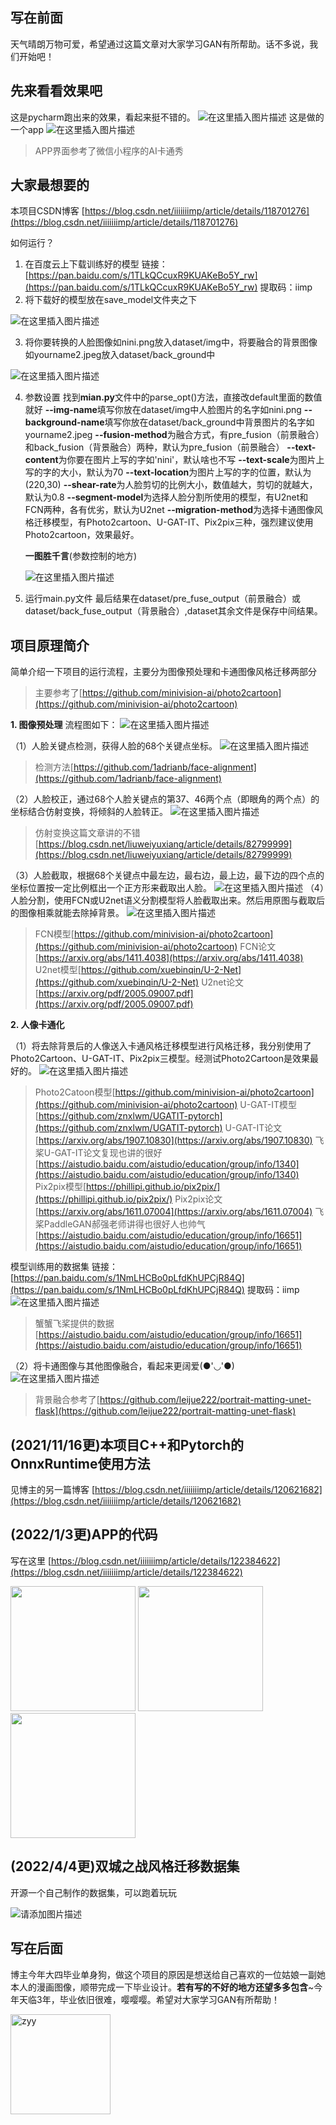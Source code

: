 ## 写在前面
天气晴朗万物可爱，希望通过这篇文章对大家学习GAN有所帮助。话不多说，我们开始吧！

## 先来看看效果吧
这是pycharm跑出来的效果，看起来挺不错的。
![在这里插入图片描述](https://img-blog.csdnimg.cn/20210713175706274.png?x-oss-process=image/watermark,type_ZmFuZ3poZW5naGVpdGk,shadow_10,text_aHR0cHM6Ly9ibG9nLmNzZG4ubmV0L2lpaWlpaWltcA==,size_16,color_FFFFFF,t_70#pic_center)
这是做的一个app
![在这里插入图片描述](https://img-blog.csdnimg.cn/20210713180500245.png?x-oss-process=image/watermark,type_ZmFuZ3poZW5naGVpdGk,shadow_10,text_aHR0cHM6Ly9ibG9nLmNzZG4ubmV0L2lpaWlpaWltcA==,size_16,color_FFFFFF,t_70)

> APP界面参考了微信小程序的AI卡通秀

## 大家最想要的

本项目CSDN博客
[https://blog.csdn.net/iiiiiiimp/article/details/118701276](https://blog.csdn.net/iiiiiiimp/article/details/118701276)


如何运行？
 1. 在百度云上下载训练好的模型
 链接：[https://pan.baidu.com/s/1TLkQCcuxR9KUAKeBo5Y_rw](https://pan.baidu.com/s/1TLkQCcuxR9KUAKeBo5Y_rw) 
 提取码：iimp 
 2. 将下载好的模型放在save_model文件夹之下
 
![在这里插入图片描述](https://img-blog.csdnimg.cn/20210713202019839.png?x-oss-process=image/watermark,type_ZmFuZ3poZW5naGVpdGk,shadow_10,text_aHR0cHM6Ly9ibG9nLmNzZG4ubmV0L2lpaWlpaWltcA==,size_16,color_FFFFFF,t_70#pic_center)

 3. 将你要转换的人脸图像如nini.png放入dataset/img中，将要融合的背景图像如yourname2.jpeg放入dataset/back_ground中
 
![在这里插入图片描述](https://img-blog.csdnimg.cn/20210713205924634.png?x-oss-process=image/watermark,type_ZmFuZ3poZW5naGVpdGk,shadow_10,text_aHR0cHM6Ly9ibG9nLmNzZG4ubmV0L2lpaWlpaWltcA==,size_16,color_FFFFFF,t_70#pic_center)

 4. 参数设置
 找到**mian.py**文件中的parse_opt()方法，直接改default里面的数值就好
 **--img-name**填写你放在dataset/img中人脸图片的名字如nini.png
 **--background-name**填写你放在dataset/back_ground中背景图片的名字如yourname2.jpeg
 **--fusion-method**为融合方式，有pre_fusion（前景融合）和back_fusion（背景融合）两种，默认为pre_fusion（前景融合）
 **--text-content**为你要在图片上写的字如'nini'，默认啥也不写
 **--text-scale**为图片上写的字的大小，默认为70
 **--text-location**为图片上写的字的位置，默认为(220,30)
 **--shear-rate**为人脸剪切的比例大小，数值越大，剪切的就越大，默认为0.8
 **--segment-model**为选择人脸分割所使用的模型，有U2net和FCN两种，各有优劣，默认为U2net
 **--migration-method**为选择卡通图像风格迁移模型，有Photo2cartoon、U-GAT-IT、Pix2pix三种，强烈建议使用Photo2cartoon，效果最好。
 
 	**一图胜千言**(参数控制的地方)
  
 	![在这里插入图片描述](https://img-blog.csdnimg.cn/20210714091342451.png?x-oss-process=image/watermark,type_ZmFuZ3poZW5naGVpdGk,shadow_10,text_aHR0cHM6Ly9ibG9nLmNzZG4ubmV0L2lpaWlpaWltcA==,size_16,color_FFFFFF,t_70#pic_center)
 
 5. 运行main.py文件
最后结果在dataset/pre_fuse_output（前景融合）或dataset/back_fuse_output（背景融合）,dataset其余文件是保存中间结果。
 
## 项目原理简介

简单介绍一下项目的运行流程，主要分为图像预处理和卡通图像风格迁移两部分

> 主要参考了[https://github.com/minivision-ai/photo2cartoon](https://github.com/minivision-ai/photo2cartoon)

 **1. 图像预处理**
 流程图如下：
 ![在这里插入图片描述](https://img-blog.csdnimg.cn/20210713214029473.png?x-oss-process=image/watermark,type_ZmFuZ3poZW5naGVpdGk,shadow_10,text_aHR0cHM6Ly9ibG9nLmNzZG4ubmV0L2lpaWlpaWltcA==,size_16,color_FFFFFF,t_70#pic_center)

（1）人脸关键点检测，获得人脸的68个关键点坐标。
 ![在这里插入图片描述](https://img-blog.csdnimg.cn/20210714092317427.png?x-oss-process=image/watermark,type_ZmFuZ3poZW5naGVpdGk,shadow_10,text_aHR0cHM6Ly9ibG9nLmNzZG4ubmV0L2lpaWlpaWltcA==,size_16,color_FFFFFF,t_70#pic_center)

> 检测方法[https://github.com/1adrianb/face-alignment](https://github.com/1adrianb/face-alignment)

 （2）人脸校正，通过68个人脸关键点的第37、46两个点（即眼角的两个点）的坐标结合仿射变换，将倾斜的人脸转正。
 ![在这里插入图片描述](https://img-blog.csdnimg.cn/20210714093605119.png?x-oss-process=image/watermark,type_ZmFuZ3poZW5naGVpdGk,shadow_10,text_aHR0cHM6Ly9ibG9nLmNzZG4ubmV0L2lpaWlpaWltcA==,size_16,color_FFFFFF,t_70#pic_center)

> 仿射变换这篇文章讲的不错[https://blog.csdn.net/liuweiyuxiang/article/details/82799999](https://blog.csdn.net/liuweiyuxiang/article/details/82799999)

（3）人脸截取，根据68个关键点中最左边，最右边，最上边，最下边的四个点的坐标位置按一定比例框出一个正方形来截取出人脸。
 ![在这里插入图片描述](https://img-blog.csdnimg.cn/20210714094014448.png?x-oss-process=image/watermark,type_ZmFuZ3poZW5naGVpdGk,shadow_10,text_aHR0cHM6Ly9ibG9nLmNzZG4ubmV0L2lpaWlpaWltcA==,size_16,color_FFFFFF,t_70#pic_center)
（4）人脸分割，使用FCN或U2net语义分割模型将人脸截取出来。然后用原图与截取后的图像相乘就能去除掉背景。
![在这里插入图片描述](https://img-blog.csdnimg.cn/20210714094752860.png?x-oss-process=image/watermark,type_ZmFuZ3poZW5naGVpdGk,shadow_10,text_aHR0cHM6Ly9ibG9nLmNzZG4ubmV0L2lpaWlpaWltcA==,size_16,color_FFFFFF,t_70#pic_center)

> FCN模型[https://github.com/minivision-ai/photo2cartoon](https://github.com/minivision-ai/photo2cartoon)
> FCN论文[https://arxiv.org/abs/1411.4038](https://arxiv.org/abs/1411.4038)
> U2net模型[https://github.com/xuebinqin/U-2-Net](https://github.com/xuebinqin/U-2-Net)
> U2net论文[https://arxiv.org/pdf/2005.09007.pdf](https://arxiv.org/pdf/2005.09007.pdf)

 **2. 人像卡通化**

（1）将去除背景后的人像送入卡通风格迁移模型进行风格迁移，我分别使用了Photo2Cartoon、U-GAT-IT、Pix2pix三模型。经测试Photo2Cartoon是效果最好的。
 ![在这里插入图片描述](https://img-blog.csdnimg.cn/20210714095905105.png?x-oss-process=image/watermark,type_ZmFuZ3poZW5naGVpdGk,shadow_10,text_aHR0cHM6Ly9ibG9nLmNzZG4ubmV0L2lpaWlpaWltcA==,size_16,color_FFFFFF,t_70#pic_center)

> Photo2Catoon模型[https://github.com/minivision-ai/photo2cartoon](https://github.com/minivision-ai/photo2cartoon)
> U-GAT-IT模型[https://github.com/znxlwm/UGATIT-pytorch](https://github.com/znxlwm/UGATIT-pytorch)
> U-GAT-IT论文[https://arxiv.org/abs/1907.10830](https://arxiv.org/abs/1907.10830) 
> 飞桨U-GAT-IT论文复现也讲的很好 [https://aistudio.baidu.com/aistudio/education/group/info/1340](https://aistudio.baidu.com/aistudio/education/group/info/1340)
> Pix2pix模型[https://phillipi.github.io/pix2pix/](https://phillipi.github.io/pix2pix/)
> Pix2pix论文[https://arxiv.org/abs/1611.07004](https://arxiv.org/abs/1611.07004)
> 飞桨PaddleGAN郝强老师讲得也很好人也帅气[https://aistudio.baidu.com/aistudio/education/group/info/16651](https://aistudio.baidu.com/aistudio/education/group/info/16651)

模型训练用的数据集
链接：[https://pan.baidu.com/s/1NmLHCBo0pLfdKhUPCjR84Q](https://pan.baidu.com/s/1NmLHCBo0pLfdKhUPCjR84Q) 
提取码：iimp 
![在这里插入图片描述](https://img-blog.csdnimg.cn/20210714102531796.png?x-oss-process=image/watermark,type_ZmFuZ3poZW5naGVpdGk,shadow_10,text_aHR0cHM6Ly9ibG9nLmNzZG4ubmV0L2lpaWlpaWltcA==,size_16,color_FFFFFF,t_70#pic_center)

> 蟹蟹飞桨提供的数据[https://aistudio.baidu.com/aistudio/education/group/info/16651](https://aistudio.baidu.com/aistudio/education/group/info/16651)

（2）将卡通图像与其他图像融合，看起来更阔爱(●'◡'●)
![在这里插入图片描述](https://img-blog.csdnimg.cn/20210714101559341.png?x-oss-process=image/watermark,type_ZmFuZ3poZW5naGVpdGk,shadow_10,text_aHR0cHM6Ly9ibG9nLmNzZG4ubmV0L2lpaWlpaWltcA==,size_16,color_FFFFFF,t_70#pic_center)

> 背景融合参考了[https://github.com/leijue222/portrait-matting-unet-flask](https://github.com/leijue222/portrait-matting-unet-flask)

## (2021/11/16更)本项目C++和Pytorch的OnnxRuntime使用方法
见博主的另一篇博客
[https://blog.csdn.net/iiiiiiimp/article/details/120621682](https://blog.csdn.net/iiiiiiimp/article/details/120621682)

## (2022/1/3更)APP的代码
写在这里
[https://blog.csdn.net/iiiiiiimp/article/details/122384622](https://blog.csdn.net/iiiiiiimp/article/details/122384622)

 <img src="https://img-blog.csdnimg.cn/ebe30ae3e19740018c6e8a58638c0d93.gif" width="200"> <img src="https://img-blog.csdnimg.cn/d095c6d03d2c4951ad039b7fd90714b3.gif" width="200"> <img src="https://img-blog.csdnimg.cn/cd66cf9f32ba4297a3ad241a859387bc.gif" width="200">

## (2022/4/4更)双城之战风格迁移数据集

开源一个自己制作的数据集，可以跑着玩玩

![请添加图片描述](https://img-blog.csdnimg.cn/8f39146ffce94935841c7323e3b328fe.jpeg)

## 写在后面
博主今年大四毕业单身狗，做这个项目的原因是想送给自己喜欢的一位姑娘一副她本人的漫画图像，顺带完成一下毕业设计。**若有写的不好的地方还望多多包含**~今年天临3年，毕业依旧很难，嘤嘤嘤。希望对大家学习GAN有所帮助！

<img width="160" alt="zyy" src="https://user-images.githubusercontent.com/47819608/147376046-d067ac63-23dd-4bb8-a167-3c14d7b9ca57.png">

